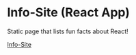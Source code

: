 # Info-Site (React App)

Static page that lists fun facts about React!

[Info-Site](https://owethusotomela.github.io/info-site/)
